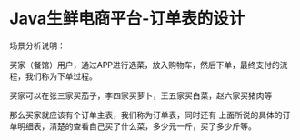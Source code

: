 # Java生鲜电商平台-订单表的设计

场景分析说明：

买家（餐馆）用户，通过APP进行选菜，放入购物车，然后下单，最终支付的流程，我们称为下单过程。

买家可以在张三家买茄子，李四家买萝卜，王五家买白菜，赵六家买猪肉等

那么买家就应该有个订单主表，我们称为订单表，同时还有 上面所说的具体的订单明细表，清楚的查看自己买了什么菜，多少元一斤，买了多少斤等。